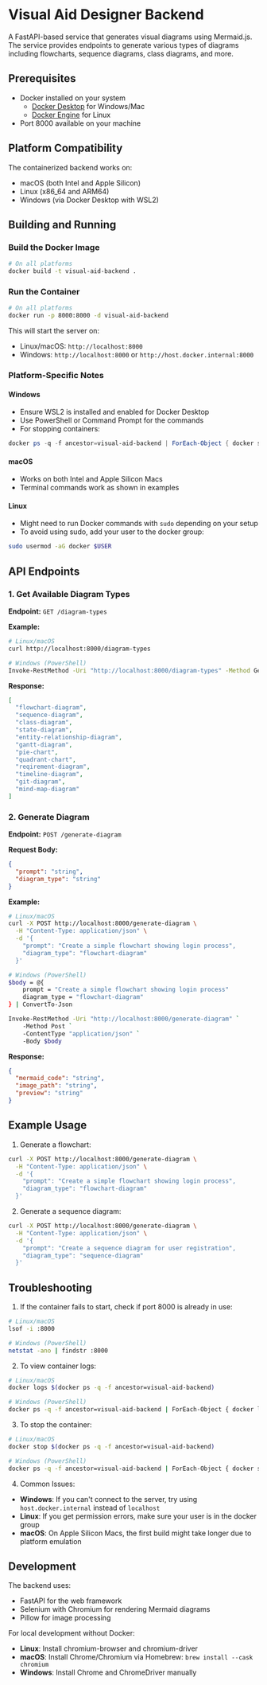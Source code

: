 # Visual Aid Designer Backend

A FastAPI-based service that generates visual diagrams using Mermaid.js. The service provides endpoints to generate various types of diagrams including flowcharts, sequence diagrams, class diagrams, and more.

## Prerequisites

- Docker installed on your system
  - [Docker Desktop](https://www.docker.com/products/docker-desktop/) for Windows/Mac
  - [Docker Engine](https://docs.docker.com/engine/install/) for Linux
- Port 8000 available on your machine

## Platform Compatibility

The containerized backend works on:

- macOS (both Intel and Apple Silicon)
- Linux (x86_64 and ARM64)
- Windows (via Docker Desktop with WSL2)

## Building and Running

### Build the Docker Image

```bash
# On all platforms
docker build -t visual-aid-backend .
```

### Run the Container

```bash
# On all platforms
docker run -p 8000:8000 -d visual-aid-backend
```

This will start the server on:

- Linux/macOS: `http://localhost:8000`
- Windows: `http://localhost:8000` or `http://host.docker.internal:8000`

### Platform-Specific Notes

#### Windows

- Ensure WSL2 is installed and enabled for Docker Desktop
- Use PowerShell or Command Prompt for the commands
- For stopping containers:

```powershell
docker ps -q -f ancestor=visual-aid-backend | ForEach-Object { docker stop $_ }
```

#### macOS

- Works on both Intel and Apple Silicon Macs
- Terminal commands work as shown in examples

#### Linux

- Might need to run Docker commands with `sudo` depending on your setup
- To avoid using sudo, add your user to the docker group:

```bash
sudo usermod -aG docker $USER
```

## API Endpoints

### 1. Get Available Diagram Types

**Endpoint:** `GET /diagram-types`

**Example:**

```bash
# Linux/macOS
curl http://localhost:8000/diagram-types

# Windows (PowerShell)
Invoke-RestMethod -Uri "http://localhost:8000/diagram-types" -Method Get
```

**Response:**

```json
[
  "flowchart-diagram",
  "sequence-diagram",
  "class-diagram",
  "state-diagram",
  "entity-relationship-diagram",
  "gantt-diagram",
  "pie-chart",
  "quadrant-chart",
  "reqirement-diagram",
  "timeline-diagram",
  "git-diagram",
  "mind-map-diagram"
]
```

### 2. Generate Diagram

**Endpoint:** `POST /generate-diagram`

**Request Body:**

```json
{
  "prompt": "string",
  "diagram_type": "string"
}
```

**Example:**

```bash
# Linux/macOS
curl -X POST http://localhost:8000/generate-diagram \
  -H "Content-Type: application/json" \
  -d '{
    "prompt": "Create a simple flowchart showing login process",
    "diagram_type": "flowchart-diagram"
  }'

# Windows (PowerShell)
$body = @{
    prompt = "Create a simple flowchart showing login process"
    diagram_type = "flowchart-diagram"
} | ConvertTo-Json

Invoke-RestMethod -Uri "http://localhost:8000/generate-diagram" `
    -Method Post `
    -ContentType "application/json" `
    -Body $body
```

**Response:**

```json
{
  "mermaid_code": "string",
  "image_path": "string",
  "preview": "string"
}
```

## Example Usage

1. Generate a flowchart:

```bash
curl -X POST http://localhost:8000/generate-diagram \
  -H "Content-Type: application/json" \
  -d '{
    "prompt": "Create a simple flowchart showing login process",
    "diagram_type": "flowchart-diagram"
  }'
```

2. Generate a sequence diagram:

```bash
curl -X POST http://localhost:8000/generate-diagram \
  -H "Content-Type: application/json" \
  -d '{
    "prompt": "Create a sequence diagram for user registration",
    "diagram_type": "sequence-diagram"
  }'
```

## Troubleshooting

1. If the container fails to start, check if port 8000 is already in use:

```bash
# Linux/macOS
lsof -i :8000

# Windows (PowerShell)
netstat -ano | findstr :8000
```

2. To view container logs:

```bash
# Linux/macOS
docker logs $(docker ps -q -f ancestor=visual-aid-backend)

# Windows (PowerShell)
docker ps -q -f ancestor=visual-aid-backend | ForEach-Object { docker logs $_ }
```

3. To stop the container:

```bash
# Linux/macOS
docker stop $(docker ps -q -f ancestor=visual-aid-backend)

# Windows (PowerShell)
docker ps -q -f ancestor=visual-aid-backend | ForEach-Object { docker stop $_ }
```

4. Common Issues:

- **Windows**: If you can't connect to the server, try using `host.docker.internal` instead of `localhost`
- **Linux**: If you get permission errors, make sure your user is in the docker group
- **macOS**: On Apple Silicon Macs, the first build might take longer due to platform emulation

## Development

The backend uses:

- FastAPI for the web framework
- Selenium with Chromium for rendering Mermaid diagrams
- Pillow for image processing

For local development without Docker:

- **Linux**: Install chromium-browser and chromium-driver
- **macOS**: Install Chrome/Chromium via Homebrew: `brew install --cask chromium`
- **Windows**: Install Chrome and ChromeDriver manually


